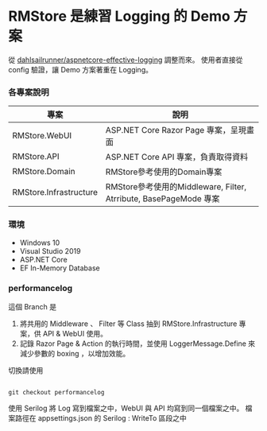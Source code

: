# RMStore 是練習 Logging 的 Demo 方案
從 [dahlsailrunner/aspnetcore-effective-logging](https://github.com/dahlsailrunner/aspnetcore-effective-logging) 調整而來。
使用者直接從 config 驗證，讓 Demo 方案著重在 Logging。

### 各專案說明
|專案|說明|
|---|---|
|RMStore.WebUI|ASP.NET Core Razor Page 專案，呈現畫面|
|RMStore.API|ASP.NET Core API 專案，負責取得資料|
|RMStore.Domain|RMStore參考使用的Domain專案|
|RMStore.Infrastructure|RMStore參考使用的Middleware, Filter, Atrribute, BasePageMode 專案|

### 環境
* Windows 10
* Visual Studio 2019
* ASP.NET Core
* EF In-Memory Database

### performancelog
這個 Branch 是

1. 將共用的 Middleware 、 Filter 等 Class 抽到 RMStore.Infrastructure 專案，供 API & WebUI 使用。
2. 記錄 Razor Page & Action 的執行時間，並使用 LoggerMessage.Define 來減少參數的 boxing ，以增加效能。

切換請使用
```

git checkout performancelog

```
使用 Serilog 將 Log 寫到檔案之中，WebUI 與 API 均寫到同一個檔案之中。
檔案路徑在 appsettings.json 的 Serilog : WriteTo 區段之中




